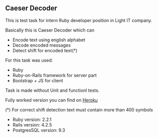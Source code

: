 ## Caeser Decoder 
This is test task for intern Ruby developer position in Light IT company.

Basically this is Caeser Decoder which can

* Encode text using english alphabet
* Decode encoded messages
* Detect shift for encoded text(*)

For this task was used:

* Ruby
* Ruby-on-Rails framework for server part
* Bootstrap + JS for client

Task is  made without Unit and functionl tests.

Fully worked version you can find on [Heroku](https://cesar-testing.herokuapp.com)

(*) For correct shift detection text must contain more than 400 symbols

* Ruby version: 2.2.1
* Rails version: 4.2.5
* PostgresSQL version: 9.3

